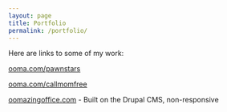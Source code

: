 ```yaml
---
layout: page
title: Portfolio
permalink: /portfolio/
---
```


Here are links to some of my work:

[ooma.com/pawnstars](http://ooma.com/pawnstars)

[ooma.com/callmomfree](http://ooma.com/callmomfree)

[oomazingoffice.com](http://oomazingoffice.com) - Built on the Drupal CMS, non-responsive
